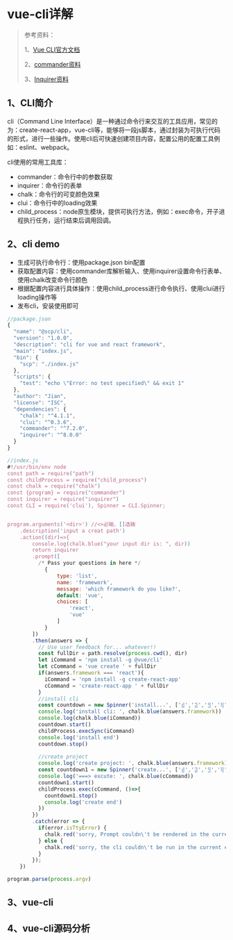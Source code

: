 # vue-cli详解

> 参考资料：
>
> 1、[Vue CLI官方文档](https://cli.vuejs.org/zh/guide/)
>
> 2、[commander资料](https://github.com/tj/commander.js#commanderjs)
>
> 3、[Inquirer资料](https://github.com/SBoudrias/Inquirer.js)

## 1、CLI简介

cli（Command Line Interface）是一种通过命令行来交互的工具应用，常见的为：create-react-app，vue-cli等，能够将一段js脚本，通过封装为可执行代码的形式，进行一些操作。使用cli后可快速创建项目内容，配置公用的配置工具例如：eslint、webpack。

cli使用的常用工具库：

* commander：命令行中的参数获取
* inquirer：命令行的表单
* chalk：命令行的可变颜色效果
* clui：命令行中的loading效果
* child_process：node原生模块，提供可执行方法，例如：exec命令，开子进程执行任务，运行结束后调用回调。

## 2、cli demo

* 生成可执行命令行：使用package.json bin配置
* 获取配置内容：使用commander库解析输入、使用inquirer设置命令行表单、使用chalk改变命令行颜色
* 根据配置内容进行具体操作：使用child_process进行命令执行、使用clui进行loading操作等
* 发布cli，安装使用即可

```js
//package.json
{
  "name": "@scp/cli",
  "version": "1.0.0",
  "description": "cli for vue and react framework",
  "main": "index.js",
  "bin": {
    "scp": "./index.js"
  },
  "scripts": {
    "test": "echo \"Error: no test specified\" && exit 1"
  },
  "author": "Jian",
  "license": "ISC",
  "dependencies": {
    "chalk": "^4.1.1",
    "clui": "^0.3.6",
    "commander": "^7.2.0",
    "inquirer": "^8.0.0"
  }
}

//index.js
#!/usr/bin/env node
const path = require("path")
const childProcess = require("child_process")
const chalk = require("chalk")
const {program} = require("commander")
const inquirer = require("inquirer")
const CLI = require('clui'), Spinner = CLI.Spinner;


program.arguments('<dir>') //<>必输、[]选输
    .description('input a creat path')
    .action((dir)=>{
        console.log(chalk.blue("your input dir is: ", dir))
        return inquirer
        .prompt([
          /* Pass your questions in here */
            {
                type: 'list',
                name: 'framework',
                message: 'which framework do you like?',
                default: 'vue',
                choices: [
                    'react',
                    'vue'
                ]
            }
        ])
        .then(answers => {
          // Use user feedback for... whatever!!
          const fullDir = path.resolve(process.cwd(), dir)
          let iCommand = 'npm install -g @vue/cli'
          let cCommand = 'vue create ' + fullDir
          if(answers.framework === 'react'){
            iCommand = 'npm install -g create-react-app'
            cCommand = 'create-react-app ' + fullDir
          }
          //install cli
          const countdown = new Spinner('install...', ['⣾','⣽','⣻','⢿','⡿','⣟','⣯','⣷']);
          console.log('install cli: ', chalk.blue(answers.framework))
          console.log(chalk.blue(iCommand))
          countdown.start()
          childProcess.execSync(iCommand)
          console.log('install end')
          countdown.stop()
          
          //create project
          console.log('create project: ', chalk.blue(answers.framework))
          const countdown1 = new Spinner('create...', ['⣾','⣽','⣻','⢿','⡿','⣟','⣯','⣷']);
          console.log('===> excute: ', chalk.blue(cCommand))
          countdown1.start()
          childProcess.exec(cCommand, ()=>{
            countdown1.stop()
            console.log('create end')
          })
        })
        .catch(error => {
          if(error.isTtyError) {
            chalk.red('sorry, Prompt couldn\'t be rendered in the current environment')
          } else {
            chalk.red('sorry, the cli couldn\'t be run in the current environment')
          }
        });
    })

program.parse(process.argv)
```

## 3、vue-cli



## 4、vue-cli源码分析


